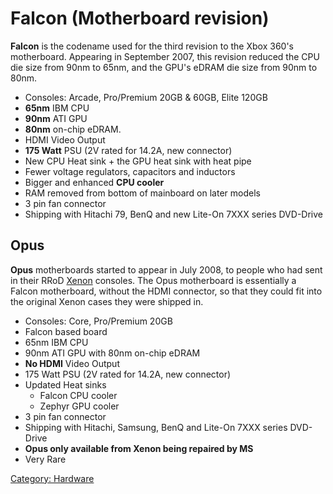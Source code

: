 # Falcon (Motherboard revision)

**Falcon** is the codename used for the third revision to the Xbox 360's
motherboard. Appearing in September 2007, this revision reduced the CPU
die size from 90nm to 65nm, and the GPU's eDRAM die size from 90nm to
80nm.

- Consoles: Arcade, Pro/Premium 20GB & 60GB, Elite 120GB
- **65nm** IBM CPU
- **90nm** ATI GPU
- **80nm** on-chip eDRAM.
- HDMI Video Output
- **175 Watt** PSU (2V rated for 14.2A, new connector)
- New CPU Heat sink + the GPU heat sink with heat pipe
- Fewer voltage regulators, capacitors and inductors
- Bigger and enhanced **CPU cooler**
- RAM removed from bottom of mainboard on later models
- 3 pin fan connector
- Shipping with Hitachi 79, BenQ and new Lite-On 7XXX series DVD-Drive

## Opus

**Opus** motherboards started to appear in July 2008, to people who had
sent in their RRoD [Xenon](../Xenon_(Motherboard).md) consoles.
The Opus motherboard is essentially a Falcon motherboard, without the
HDMI connector, so that they could fit into the original Xenon cases
they were shipped in.

  - Consoles: Core, Pro/Premium 20GB
  - Falcon based board
  - 65nm IBM CPU
  - 90nm ATI GPU with 80nm on-chip eDRAM
  - **No HDMI** Video Output
  - 175 Watt PSU (2V rated for 14.2A, new connector)
  - Updated Heat sinks
      - Falcon CPU cooler
      - Zephyr GPU cooler
  - 3 pin fan connector
  - Shipping with Hitachi, Samsung, BenQ and Lite-On 7XXX series
    DVD-Drive
  - **Opus only available from Xenon being repaired by MS**
  - Very Rare

[Category: Hardware](../../index.md)
